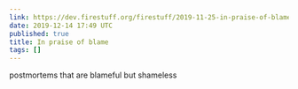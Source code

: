 ```yaml
---
link: https://dev.firestuff.org/firestuff/2019-11-25-in-praise-of-blame.html
date: 2019-12-14 17:49 UTC
published: true
title: In praise of blame
tags: []
---
```


postmortems that are blameful but shameless
